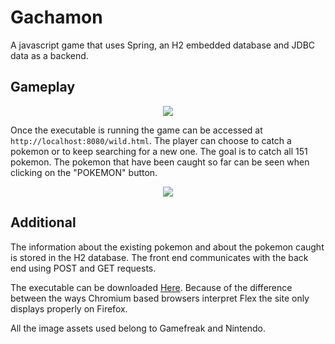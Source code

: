 # Gachamon
A javascript game that uses Spring, an H2 embedded database and JDBC data as a backend.

## Gameplay

<p align = "center">
  <img src = "https://i.imgur.com/MpOvGYW.png">
</p>

Once the executable is running the game can be accessed at `http://localhost:8080/wild.html`. The player can choose to catch a pokemon or to keep searching for a new one. The goal is to catch all 151 pokemon.
The pokemon that have been caught so far can be seen when clicking on the "POKEMON" button.
<p align = "center">
  <img src = "https://i.imgur.com/Vp9bZMt.png">
</p>

## Additional
The information about the existing pokemon and about the pokemon caught is stored in the H2 database. The front end communicates with the back end using POST and GET requests.

The executable can be downloaded [Here](https://github.com/iacobDelia/gachamon/releases/tag/v1.0.0). Because of the difference between the ways Chromium based browsers interpret Flex the site only displays properly on Firefox.


All the image assets used belong to Gamefreak and Nintendo.

